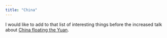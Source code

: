 ```yaml
---
title: "China"
---
```

I would like to add to that list of interesting things before the increased
talk about [China floating the
Yuan](http://www.nytimes.com/2005/04/30/business/worldbusiness/30yuan.html).

